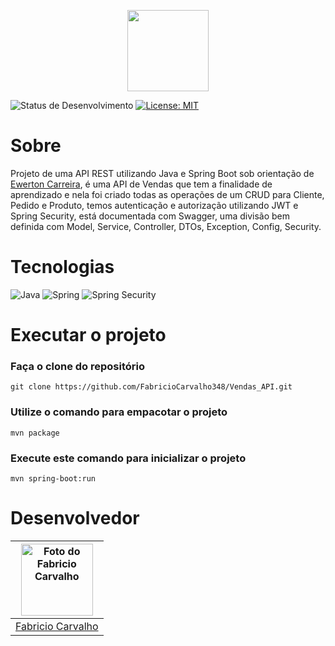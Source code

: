 <p align="center">
  <img src="https://img.shields.io/badge/Vendas-API-blue" height="130">
</p>

![Status de Desenvolvimento](https://img.shields.io/badge/Status-Concluido-green)
[![License: MIT](https://img.shields.io/badge/License-MIT-green.svg)](https://opensource.org/licenses/MIT)

# Sobre
<p>Projeto de uma API REST utilizando Java e Spring Boot sob orientação de <a href="https://www.linkedin.com/in/ewerton-carreira-dev/">Ewerton Carreira</a>, é uma API de Vendas que tem a finalidade de aprendizado e nela foi criado todas as operações de um CRUD para Cliente, Pedido e Produto, temos autenticação e autorização utilizando JWT e Spring Security, está documentada com Swagger, uma divisão bem definida com Model, Service, Controller, DTOs, Exception, Config, Security.</p>

# Tecnologias

![Java](https://img.shields.io/badge/Java-6DB33F?style=for-the-badge&logo=openjdk&logoColor=white)
![Spring](https://img.shields.io/badge/Spring-6DB33F?style=for-the-badge&logo=spring&logoColor=white)
![Spring Security](https://img.shields.io/badge/Spring_Security-6DB33F?style=for-the-badge&logo=Spring-Security&logoColor=white)

# Executar o projeto

### Faça o clone do repositório
```
git clone https://github.com/FabricioCarvalho348/Vendas_API.git
```

### Utilize o comando para empacotar o projeto
```
mvn package
```

### Execute este comando para inicializar o projeto
```
mvn spring-boot:run
```

# Desenvolvedor

<a href="https://www.linkedin.com/in/inacio-fabricio-carvalho/"><img src="https://media.licdn.com/dms/image/D4D03AQE8bq-qVWrQtg/profile-displayphoto-shrink_800_800/0/1704545822952?e=1709769600&v=beta&t=qw7rnp3jfPKBzyxy6M4NBcRwII-7xTux7w7WtYOn53Y" alt="Foto do Fabricio Carvalho" width="115"/></a> |
|:-:
<a href="https://www.linkedin.com/in/inacio-fabricio-carvalho/">Fabricio Carvalho</a> |
